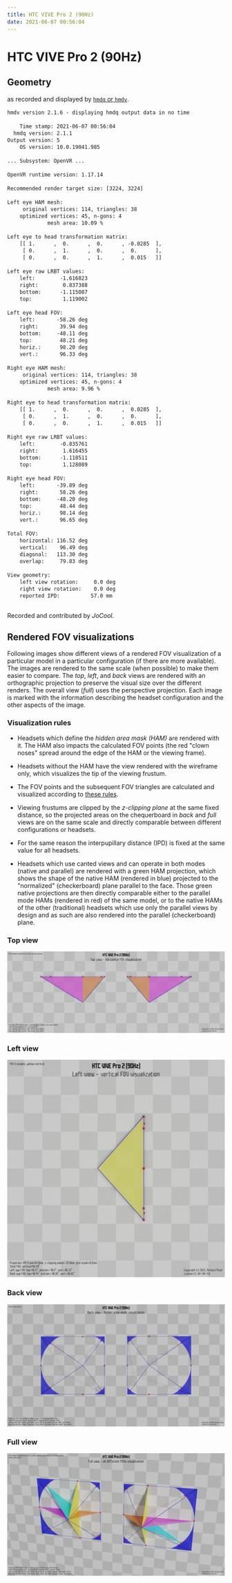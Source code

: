 ```yaml
---
title: HTC VIVE Pro 2 (90Hz)
date: 2021-06-07 00:56:04
---
```

# HTC VIVE Pro 2 (90Hz)

## Geometry

as recorded and displayed by [`hmdq` or `hmdv`](https://github.com/risa2000/hmdq).
```
hmdv version 2.1.6 - displaying hmdq output data in no time

    Time stamp: 2021-06-07 00:56:04
  hmdq version: 2.1.1
Output version: 5
    OS version: 10.0.19041.985

... Subsystem: OpenVR ...

OpenVR runtime version: 1.17.14

Recommended render target size: [3224, 3224]

Left eye HAM mesh:
     original vertices: 114, triangles: 38
    optimized vertices: 45, n-gons: 4
             mesh area: 10.09 %

Left eye to head transformation matrix:
    [[ 1.      ,  0.      ,  0.      , -0.0285  ],
     [ 0.      ,  1.      ,  0.      ,  0.      ],
     [ 0.      ,  0.      ,  1.      ,  0.015   ]]

Left eye raw LRBT values:
    left:        -1.616823
    right:        0.837388
    bottom:      -1.115087
    top:          1.119002

Left eye head FOV:
    left:       -58.26 deg
    right:       39.94 deg
    bottom:     -48.11 deg
    top:         48.21 deg
    horiz.:      98.20 deg
    vert.:       96.33 deg

Right eye HAM mesh:
     original vertices: 114, triangles: 38
    optimized vertices: 45, n-gons: 4
             mesh area: 9.96 %

Right eye to head transformation matrix:
    [[ 1.      ,  0.      ,  0.      ,  0.0285  ],
     [ 0.      ,  1.      ,  0.      ,  0.      ],
     [ 0.      ,  0.      ,  1.      ,  0.015   ]]

Right eye raw LRBT values:
    left:        -0.835761
    right:        1.616455
    bottom:      -1.118511
    top:          1.128089

Right eye head FOV:
    left:       -39.89 deg
    right:       58.26 deg
    bottom:     -48.20 deg
    top:         48.44 deg
    horiz.:      98.14 deg
    vert.:       96.65 deg

Total FOV:
    horizontal: 116.52 deg
    vertical:    96.49 deg
    diagonal:   113.30 deg
    overlap:     79.83 deg

View geometry:
    left view rotation:     0.0 deg
    right view rotation:    0.0 deg
    reported IPD:          57.0 mm


```
Recorded and contributed by _JoCool_.

## Rendered FOV visualizations

Following images show different views of a rendered FOV visualization of a
particular model in a particular configuration (if there are more available).
The images are rendered to the same scale (when possible) to make them easier
to compare. The _top_, _left_, and _back_ views are rendered with an
orthographic projection to preserve the visual size over the different renders.
The overall view (_full_) uses the perspective projection. Each image is marked
with the information describing the headset configuration and the other aspects
of the image.

### Visualization rules

* Headsets which define the _hidden area mask (HAM)_ are rendered with it. The
  HAM also impacts the calculated FOV points (the red "clown noses" spread
  around the edge of the HAM or the viewing frame).

* Headsets without the HAM have the view rendered with the wireframe only, which
  visualizes the tip of the viewing frustum.

* The FOV points and the subsequent FOV triangles are calculated and visualized
  according to [these
  rules](https://risa2000.github.io/vrdocs/docs/hmd_fov_calculation).

* Viewing frustums are clipped by the _z-clipping plane_ at the same fixed
  distance, so the projected areas on the chequerboard in _back_ and _full_
  views are on the same scale and directly comparable between different
  configurations or headsets.

* For the same reason the interpupillary distance (IPD) is fixed at the same
  value for all headsets.

* Headsets which use canted views and can operate in both modes (native and
  parallel) are rendered with a green HAM projection, which shows the shape of
  the native HAM (rendered in blue) projected to the "normalized"
  (checkerboard) plane parallel to the face. Those green native projections are
  then directly comparable either to the parallel mode HAMs (rendered in red)
  of the same model, or to the native HAMs of the other (traditional) headsets
  which use only the parallel views by design and as such are also rendered
  into the parallel (checkerboard) plane.

### Top view
[![HTC VIVE Pro 2 (90Hz) - top view](../images/VIVEPro2_Native_R90_top.dmx.png)](../images/VIVEPro2_Native_R90_top.dmx.png)

### Left view
[![HTC VIVE Pro 2 (90Hz) - left view](../images/VIVEPro2_Native_R90_left.dmx.png)](../images/VIVEPro2_Native_R90_left.dmx.png)

### Back view
[![HTC VIVE Pro 2 (90Hz) - back view](../images/VIVEPro2_Native_R90_back.dmx.png)](../images/VIVEPro2_Native_R90_back.dmx.png)

### Full view
[![HTC VIVE Pro 2 (90Hz) - full view](../images/VIVEPro2_Native_R90_over.dmx.png)](../images/VIVEPro2_Native_R90_over.dmx.png)

